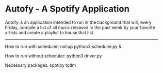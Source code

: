 # Autofy - A Spotify Application

Autofy is an application intended to run in the background that will, every Friday, compile
a list of all music released in the past week by your favorite artists and create a playlist
to house that list.

------------------------------------------

How to run with scheduler:
nohup python3 scheduler.py &

How to run without scheduler:
python3 driver.py

Necessary packages: 
spotipy
tqdm
